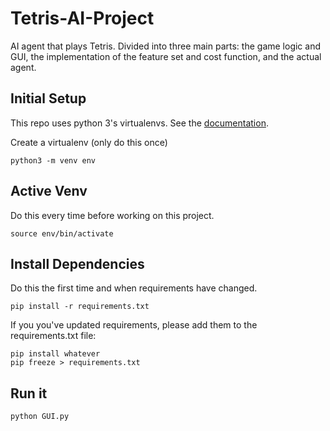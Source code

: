 # Tetris-AI-Project
AI agent that plays Tetris. Divided into three main parts: the game logic and GUI, the implementation of the feature set and cost function, and the actual agent.

## Initial Setup

This repo uses python 3's virtualenvs. See the [documentation](https://docs.python.org/3/tutorial/venv.html).

Create a virtualenv (only do this once)

```
python3 -m venv env
```

## Active Venv

Do this every time before working on this project.

```
source env/bin/activate
```

## Install Dependencies

Do this the first time and when requirements have changed.

```
pip install -r requirements.txt
```

If you you've updated requirements, please add them to the requirements.txt file:

```
pip install whatever
pip freeze > requirements.txt
```

## Run it

```
python GUI.py
```